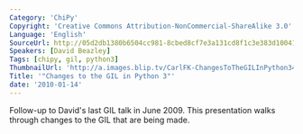 ```yaml
---
Category: 'ChiPy'
Copyright: 'Creative Commons Attribution-NonCommercial-ShareAlike 3.0'
Language: 'English'
SourceUrl: http://05d2db1380b6504cc981-8cbed8cf7e3a131cd8f1c3e383d10041.r93.cf2.rackcdn.com/chipy/580_changes-to-the-gil-in-python-3.ogv
Speakers: [David Beazley]
Tags: [chipy, gil, python3]
ThumbnailUrl: 'http://a.images.blip.tv/CarlFK-ChangesToTheGILInPython3492.png'
Title: '"Changes to the GIL in Python 3"'
date: '2010-01-14'
---
```

Follow-up to David's last GIL talk in June 2009. This presentation walks
through changes to the GIL that are being made.

